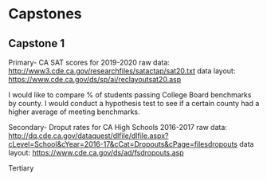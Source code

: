 # Capstones

## Capstone 1

Primary- CA SAT scores for 2019-2020
raw data: http://www3.cde.ca.gov/researchfiles/satactap/sat20.txt
data layout: https://www.cde.ca.gov/ds/sp/ai/reclayoutsat20.asp

I would like to compare % of students passing College Board benchmarks by county. I would conduct a hypothesis test to see if a certain county had a higher average of meeting benchmarks.

Secondary- Droput rates for CA High Schools 2016-2017
raw data: http://dq.cde.ca.gov/dataquest/dlfile/dlfile.aspx?cLevel=School&cYear=2016-17&cCat=Dropouts&cPage=filesdropouts
data layout: https://www.cde.ca.gov/ds/ad/fsdropouts.asp

Tertiary
